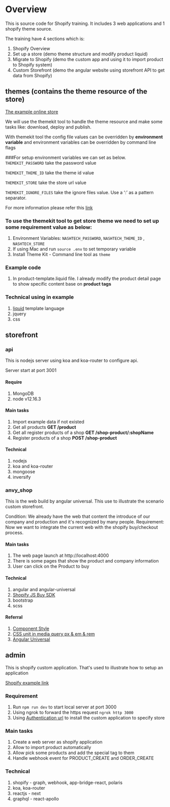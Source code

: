 # Overview

This is source code for Shopify training. It includes 3 web applications and 1 shopify theme source.

The training have 4 sections which is: 

1. Shopify Overview
1. Set up a store (demo theme structure and modify product liquid)
1. Migrate to Shopify (demo the custom app and using it to import product to Shopify system)
1. Custom Storefront (demo the angular website using storefront API to get data from Shopify)


## themes (contains the theme resource of the store)

[The example online store](https://nashtechglobal.myshopify.com/)

We will use the themekit tool to handle the theme resource and make some tasks like: download, deploy and publish.

With themekit tool the config file values can be overridden by **environment variable** and environment variables can be overridden by command line flags

###For setup environment variables we can set as below.
`THEMEKIT_PASSWORD` take the password value

`THEMEKIT_THEME_ID` take the theme id value
  
`THEMEKIT_STORE` take the store url value
 
`THEMEKIT_IGNORE_FILES` take the ignore files value. Use a ‘:’ as a pattern separator.

For more information please refer this [link](https://shopify.github.io/themekit/configuration/)


### To use the themekit tool to get store theme we need to set up some requirement value as below:

1. Environment Variables: `NASHTECH_PASSWORD`, `NASHTECH_THEME_ID` , `NASHTECH_STORE`
1. If using Mac and run `source .env` to set temporary variable
1. Install Theme Kit - Command line tool as `theme`

### Example code

1. In product-template.liquid file. I already modify the product detail page to show specific content base on **product tags**

### Technical using in example

1. [liquid](https://shopify.dev/docs/themes/liquid/reference/basics) template language
1. jquery
1. css

## storefront

### api

This is nodejs server using koa and koa-router to configure api.

Server start at port 3001

#### Require

1. MongoDB
1. node v12.16.3

#### Main tasks

1. Import example data if not existed
1. Get all products **GET /product**
1. Get all register products of a shop **GET /shop-product/:shopName** 
1. Register products of a shop **POST /shop-product**

#### Technical

1. nodejs
1. koa and koa-router
1. mongoose
1. inversify 

### anvy_shop

This is the web build by angular universal. This use to illustrate the scenario custom storefront.

Condition: We already have the web that content the introduce of our company and production and it's recognized by many people.
Requirement: Now we want to integrate the current web with the shopify buy/checkout process.

#### Main tasks

1. The web page launch at http://localhost:4000
1. There is some pages that show the product and company information
1. User can click on the Product to buy

#### Technical

1. angular and angular-universal
1. [Shopify JS Buy SDK](https://shopify.github.io/js-buy-sdk/)
1. bootstrap
1. scss

#### Referral
1. [Component Style](https://angular.io/guide/component-styles)
1. [CSS unit in media query px & em & rem](https://zellwk.com/blog/media-query-units/)
1. [Angular Universal](https://angular.io/guide/universal)

## admin

This is shopify custom application. That's used to illustrate how to setup an application

[Shopify example link](https://shopify.dev/tutorials/build-a-shopify-app-with-node-and-react/listen-for-store-events-with-webhooks)

### Requirement

1. Run `npm run dev` to start local server at port 3000
1. Using ngrok to forward the https request `ngrok http 3000`
1. Using [Authentication url](https://b3b1d6e71d63.ngrok.io/auth?shop=nashtechglobal.myshopify.com) to install the custom application to specify store

### Main tasks

1. Create a web server as shopify application
1. Allow to import product automatically
1. Allow pick some products and add the special tag to them
1. Handle webhook event for PRODUCT_CREATE and ORDER_CREATE

### Technical

1. shopify - graph, webhook, app-bridge-react, polaris
1. koa, koa-router
1. reactjs - next
1. graphql - react-apollo

